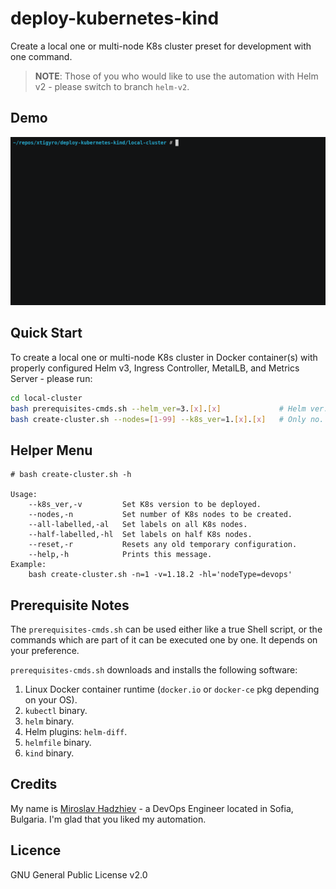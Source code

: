 # deploy-kubernetes-kind

Create a local one or multi-node K8s cluster preset for development with one command.

> **NOTE**: Those of you who would like to use the automation with Helm v2 - please switch to branch `helm-v2`.

## Demo

![gif](demo.gif)

## Quick Start

To create a local one or multi-node K8s cluster in Docker container(s) with properly configured Helm v3, Ingress Controller, MetalLB, and Metrics Server - please run:

```bash
cd local-cluster
bash prerequisites-cmds.sh --helm_ver=3.[x].[x]             # Helm ver. is optional.
bash create-cluster.sh --nodes=[1-99] --k8s_ver=1.[x].[x]   # Only no. of K8s nodes is mandatory.
```

## Helper Menu

```console
# bash create-cluster.sh -h

Usage:
    --k8s_ver,-v         Set K8s version to be deployed.
    --nodes,-n           Set number of K8s nodes to be created.
    --all-labelled,-al   Set labels on all K8s nodes.
    --half-labelled,-hl  Set labels on half K8s nodes.
    --reset,-r           Resets any old temporary configuration.
    --help,-h            Prints this message.
Example:
    bash create-cluster.sh -n=1 -v=1.18.2 -hl='nodeType=devops'
```

## Prerequisite Notes

The `prerequisites-cmds.sh` can be used either like a true Shell script, or the commands which are part of it can be executed one by one. It depends on your preference.

`prerequisites-cmds.sh` downloads and installs the following software:

1. Linux Docker container runtime (`docker.io` or `docker-ce` pkg depending on your OS).
2. `kubectl` binary.
3. `helm` binary.
4. Helm plugins: `helm-diff`.
5. `helmfile` binary.
6. `kind` binary.

## Credits

My name is [Miroslav Hadzhiev](https://www.linkedin.com/in/mehadzhiev/) - a DevOps Engineer located in Sofia, Bulgaria. I'm glad that you liked my automation.

## Licence

GNU General Public License v2.0
